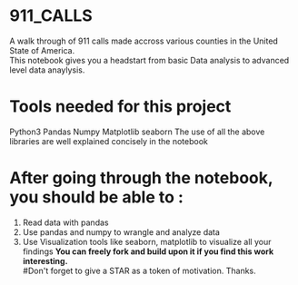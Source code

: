 # 911_CALLS
A walk through of 911 calls made accross various counties in the United State of America.  
This notebook gives you a headstart from basic Data analysis to advanced level data anaylysis.
# Tools needed for this project
Python3
Pandas
Numpy
Matplotlib
seaborn
The use of all the above libraries are well explained concisely in the notebook
# After going through the notebook, you should be able to :
1. Read data with pandas
2. Use pandas and numpy to wrangle and analyze data
3. Use Visualization tools like seaborn, matplotlib to visualize all your findings
**You can freely fork and build upon it if you find this work interesting.**  
#Don't forget to give a STAR as a token of motivation. Thanks.
